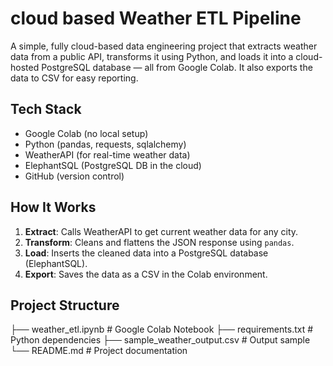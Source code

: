 # cloud based Weather ETL Pipeline
A simple, fully cloud-based data engineering project that extracts weather data from a public API, transforms it using Python, and loads it into a cloud-hosted PostgreSQL database — all from Google Colab. It also exports the data to CSV for easy reporting.

## Tech Stack
- Google Colab (no local setup)
- Python (pandas, requests, sqlalchemy)
- WeatherAPI (for real-time weather data)
- ElephantSQL (PostgreSQL DB in the cloud)
- GitHub (version control)

## How It Works
1. **Extract**: Calls WeatherAPI to get current weather data for any city.
2. **Transform**: Cleans and flattens the JSON response using `pandas`.
3. **Load**: Inserts the cleaned data into a PostgreSQL database (ElephantSQL).
4. **Export**: Saves the data as a CSV in the Colab environment.

## Project Structure
├── weather_etl.ipynb # Google Colab Notebook
├── requirements.txt # Python dependencies
├── sample_weather_output.csv # Output sample
└── README.md # Project documentation
